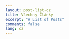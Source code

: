 ```yaml
---
layout: post-list-cz
title: Všechny Články
excerpt: "A List of Posts"
comments: false
lang: cz
---
```

